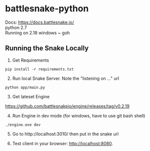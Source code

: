 # battlesnake-python
Docs: https://docs.battlesnake.io/  
python 2.7  
Running on 2.18 windows ~ goh  


## Running the Snake Locally

1) Get Requirements
```
pip install -r requirements.txt
```

2) Run local Snake Server. Note the "listening on ..." url
```
python app/main.py
```

3) Get lateset Engine

https://github.com/battlesnakeio/engine/releases/tag/v0.2.19

4) Run Engine in dev mode (for windows, have to use git bash shell)

```
./engine.exe dev
```

5) Go to http://localhost:3010/ then put in the snake url


1) Test client in your browser: [http://localhost:8080](http://localhost:8080).

